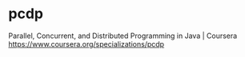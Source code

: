 # pcdp
Parallel, Concurrent, and Distributed Programming in Java | Coursera
https://www.coursera.org/specializations/pcdp
